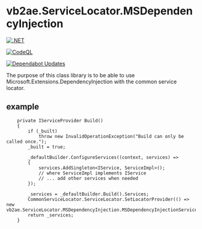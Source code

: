# vb2ae.ServiceLocator.MSDependencyInjection
[![.NET](https://github.com/vb2ae/vb2ae.ServiceLocator.MSDependencyInjection/actions/workflows/dotnet.yml/badge.svg)](https://github.com/vb2ae/vb2ae.ServiceLocator.MSDependencyInjection/actions/workflows/dotnet.yml)

[![CodeQL](https://github.com/vb2ae/vb2ae.ServiceLocator.MSDependencyInjection/actions/workflows/github-code-scanning/codeql/badge.svg)](https://github.com/vb2ae/vb2ae.ServiceLocator.MSDependencyInjection/actions/workflows/github-code-scanning/codeql)

[![Dependabot Updates](https://github.com/vb2ae/vb2ae.ServiceLocator.MSDependencyInjection/actions/workflows/dependabot/dependabot-updates/badge.svg)](https://github.com/vb2ae/vb2ae.ServiceLocator.MSDependencyInjection/actions/workflows/dependabot/dependabot-updates)

The purpose of this class library is to be able to use Microsoft.Extensions.DependencyInjection with the common service locator.



## example 
        private IServiceProvider Build()
        {
            if (_built)
                throw new InvalidOperationException("Build can only be called once.");
            _built = true;

            _defaultBuilder.ConfigureServices((context, services) =>
            {
                services.AddSingleton<IService, ServiceImpl>();
                // where ServiceImpl implements IService
                // ... add other services when needed
            });

            _services = _defaultBuilder.Build().Services;
            CommonServiceLocator.ServiceLocator.SetLocatorProvider(() => new vb2ae.ServiceLocator.MSDependencyInjection.MSDependencyInjectionServiceLocator(_services));
            return _services;
        }
